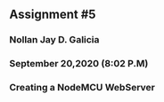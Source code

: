 ## Assignment #5
### Nollan Jay D. Galicia
### September 20,2020 (8:02 P.M)
### Creating a NodeMCU WebServer
